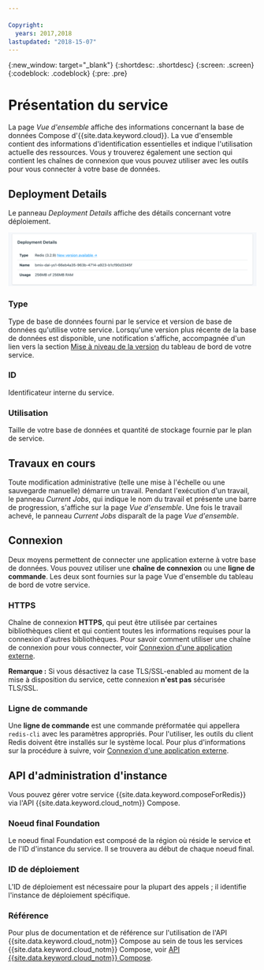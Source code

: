 ```yaml
---

Copyright:
  years: 2017,2018
lastupdated: "2018-15-07"
---
```


{:new_window: target="_blank"}
{:shortdesc: .shortdesc}
{:screen: .screen}
{:codeblock: .codeblock}
{:pre: .pre}

# Présentation du service

La page _Vue d'ensemble_ affiche des informations concernant la base de données Compose d'{{site.data.keyword.cloud}}. La vue d'ensemble contient des informations d'identification essentielles et indique l'utilisation actuelle des ressources. Vous y trouverez également une section qui contient les chaînes de connexion que vous pouvez utiliser avec les outils pour vous connecter à votre base de données.

## Deployment Details

Le panneau _Deployment Details_ affiche des détails concernant votre déploiement.

![Deployment Details](./images/redis-deployment-details.png "Vue du panneau Deployment Details")

### Type

Type de base de données fourni par le service et version de base de données qu'utilise votre service. Lorsqu'une version plus récente de la base de données est disponible, une notification s'affiche, accompagnée d'un lien vers la section [Mise à niveau de la version](/docs/services/ComposeForRedis/dashboard-settings.html#upgrade-version) du tableau de bord de votre service.

### ID

Identificateur interne du service.

### Utilisation

Taille de votre base de données et quantité de stockage fournie par le plan de service.

## Travaux en cours

Toute modification administrative (telle une mise à l'échelle ou une sauvegarde manuelle) démarre un travail. Pendant l'exécution d'un travail, le panneau _Current Jobs_, qui indique le nom du travail et présente une barre de progression, s'affiche sur la page _Vue d'ensemble_. Une fois le travail achevé, le panneau _Current Jobs_ disparaît de la page _Vue d'ensemble_.

## Connexion

Deux moyens permettent de connecter une application externe à votre base de données. Vous pouvez utiliser une **chaîne de connexion** ou une **ligne de commande**. Les deux sont fournies sur la page Vue d'ensemble du tableau de bord de votre service.

### HTTPS

Chaîne de connexion **HTTPS**, qui peut être utilisée par certaines bibliothèques client et qui contient toutes les informations requises pour la connexion d'autres bibliothèques. Pour savoir comment utiliser une chaîne de connexion pour vous connecter, voir [Connexion d'une application externe](./connecting-external.html).

**Remarque :** Si vous désactivez la case TLS/SSL-enabled au moment de la mise à disposition du service, cette connexion **n'est pas** sécurisée TLS/SSL. 

### Ligne de commande

Une **ligne de commande** est une commande préformatée qui appellera `redis-cli` avec les paramètres appropriés. Pour l'utiliser, les outils du client Redis doivent être installés sur le système local. Pour plus d'informations sur la procédure à suivre, voir [Connexion d'une application externe](./connecting-external.html).

## API d'administration d'instance

Vous pouvez gérer votre service {{site.data.keyword.composeForRedis}} via l'API {{site.data.keyword.cloud_notm}} Compose.

### Noeud final Foundation

Le noeud final Foundation est composé de la région où réside le service et de l'ID d'instance du service. Il se trouvera au début de chaque noeud final.

### ID de déploiement

L'ID de déploiement est nécessaire pour la plupart des appels ; il identifie l'instance de déploiement spécifique.

### Référence

Pour plus de documentation et de référence sur l'utilisation de l'API {{site.data.keyword.cloud_notm}} Compose au sein de tous les services {{site.data.keyword.cloud_notm}} Compose, voir [API {{site.data.keyword.cloud_notm}} Compose](https://www.compose.com/articles/the-ibm-cloud-compose-api/).


